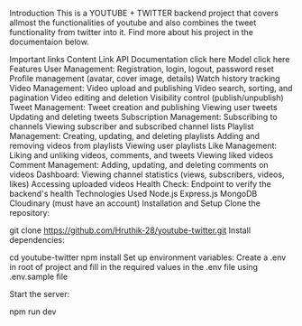 Introduction
This is a YOUTUBE + TWITTER backend project that covers allmost the functionalities of youtube and also combines the tweet functionality from twitter into it. Find more about his project in the documentaion below.

Important links
Content	Link
API Documentation	click here
Model	click here
Features
User Management:
Registration, login, logout, password reset
Profile management (avatar, cover image, details)
Watch history tracking
Video Management:
Video upload and publishing
Video search, sorting, and pagination
Video editing and deletion
Visibility control (publish/unpublish)
Tweet Management:
Tweet creation and publishing
Viewing user tweets
Updating and deleting tweets
Subscription Management:
Subscribing to channels
Viewing subscriber and subscribed channel lists
Playlist Management:
Creating, updating, and deleting playlists
Adding and removing videos from playlists
Viewing user playlists
Like Management:
Liking and unliking videos, comments, and tweets
Viewing liked videos
Comment Management:
Adding, updating, and deleting comments on videos
Dashboard:
Viewing channel statistics (views, subscribers, videos, likes)
Accessing uploaded videos
Health Check:
Endpoint to verify the backend's health
Technologies Used
Node.js
Express.js
MongoDB
Cloudinary (must have an account)
Installation and Setup
Clone the repository:

git clone https://github.com/Hruthik-28/youtube-twitter.git
Install dependencies:

cd youtube-twitter
npm install
Set up environment variables: Create a .env in root of project and fill in the required values in the .env file using .env.sample file

Start the server:

npm run dev
  
